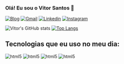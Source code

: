 ### Olá! Eu sou o Vitor Santos 👋

[![Blog](https://img.shields.io/website?label=VitorSantos.com&style=for-the-badge&url=https://vitxr10.github.io/portfolio/)](https://vitxr10.github.io/portfolio/)
[![Gmail](https://img.shields.io/badge/Gmail-D14836?style=for-the-badge&logo=gmail&logoColor=white)](mailto:vitorsalves0812@gmail.com)
[![Linkedin](https://img.shields.io/badge/LinkedIn-0077B5?style=for-the-badge&logo=linkedin&logoColor=white)](https://www.linkedin.com/in/vitor-alves-168201251/)
[![Instagram](https://img.shields.io/badge/Instagram-E4405F?style=for-the-badge&logo=instagram&logoColor=white)](https://instagram.com/vitxr.10)

![Vitor's GitHub stats](https://github-readme-stats.vercel.app/api?username=vitxr10&show_icons=true&theme=tokyonight)
[![Top Langs](https://github-readme-stats.vercel.app/api/top-langs/?username=vitxr10&layout=compact&theme=tokyonight)](https://github.com/vitxr10/github-readme-stats)

## Tecnologias que eu uso no meu dia:

<div style="display: inline-block">
  <img align="center" alt="html5" src="https://img.shields.io/badge/HTML5-E34F26?style=for-the-badge&logo=html5&logoColor=white"/>
  <img align="center" alt="html5" src="https://img.shields.io/badge/CSS3-1572B6?style=for-the-badge&logo=css3&logoColor=white"/>
  <img align="center" alt="html5" src="https://img.shields.io/badge/JavaScript-F7DF1E?style=for-the-badge&logo=javascript&logoColor=black"/>
  <img align="center" alt="html5" src="https://img.shields.io/badge/Java-ED8B00?style=for-the-badge&logo=java&logoColor=white"/>
  
</div>
